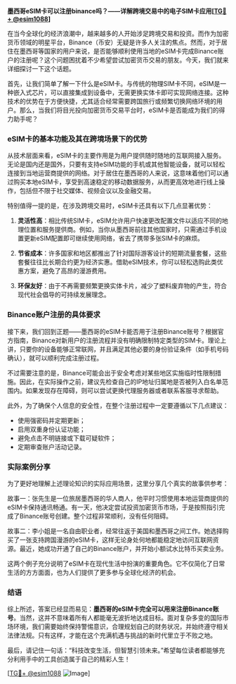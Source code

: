 **墨西哥eSIM卡可以注册binance吗？——详解跨境交易中的电子SIM卡应用[[TG💪+ @esim1088](https://t.me/s/esim1088)]**

在当今全球化的经济浪潮中，越来越多的人开始涉足跨境交易和投资。而作为加密货币领域的明星平台，Binance（币安）无疑是许多人关注的焦点。然而，对于居住在墨西哥等国家的用户来说，是否能够顺利使用当地的eSIM卡完成Binance账户的注册呢？这个问题困扰着不少希望尝试加密货币交易的朋友。今天，我们就来详细探讨一下这个话题。

首先，让我们简单了解一下什么是eSIM卡。与传统的物理SIM卡不同，eSIM是一种嵌入式芯片，可以直接集成到设备中，无需更换实体卡即可实现网络连接。这种技术的优势在于方便快捷，尤其适合经常需要跨国旅行或频繁切换网络环境的用户。那么，当我们将目光投向加密货币交易平台时，eSIM卡是否能成为我们的得力助手呢？

### eSIM卡的基本功能及其在跨境场景下的优势

从技术层面来看，eSIM卡的主要作用是为用户提供随时随地的互联网接入服务。无论是国内还是国外，只要有支持eSIM功能的手机或其他智能设备，就可以轻松连接到当地运营商提供的网络。对于居住在墨西哥的人来说，这意味着他们可以通过购买本地eSIM卡，享受到高速稳定的移动数据服务，从而更高效地进行线上操作，包括但不限于社交媒体、视频会议以及金融交易。

特别值得一提的是，在涉及跨境交易时，eSIM卡还具有以下几点显著优势：

1. **灵活性高**：相比传统SIM卡，eSIM允许用户快速更改配置文件以适应不同的地理位置和服务提供商。例如，当你从墨西哥前往其他国家时，只需通过手机设置更新eSIM配置即可继续使用网络，省去了携带多张SIM卡的麻烦。
   
2. **节省成本**：许多国家和地区都推出了针对国际游客设计的短期流量套餐，这些套餐往往比长期合约更为经济实惠。借助eSIM技术，你可以轻松选购此类优惠方案，避免了高昂的漫游费用。
   
3. **环保友好**：由于不再需要频繁更换实体卡片，减少了塑料废弃物的产生，符合现代社会倡导的可持续发展理念。

### Binance账户注册的具体要求

接下来，我们回到正题——墨西哥的eSIM卡能否用于注册Binance账号？根据官方指南，Binance对新用户的注册流程并没有明确限制特定类型的SIM卡。理论上讲，只要你的设备能够正常联网，并且满足其他必要的身份验证条件（如手机号码确认），就可以顺利完成注册过程。

不过需要注意的是，Binance可能会出于安全考虑对某些地区实施临时性限制措施。因此，在实际操作之前，建议先检查自己的IP地址归属地是否被列入白名单范围内。如果发现存在障碍，则可以尝试更换代理服务器或者联系客服寻求帮助。

此外，为了确保个人信息的安全性，在整个注册过程中一定要遵循以下几点建议：

- 使用强密码并定期更新；
- 启用双重身份认证功能；
- 避免点击不明链接或下载可疑软件；
- 定期审查账户活动记录。

### 实际案例分享

为了更好地理解上述理论知识的实际应用场景，这里分享几个真实的故事供参考：

故事一：张先生是一位旅居墨西哥的华人商人，他平时习惯使用本地运营商提供的eSIM卡保持通讯畅通。有一天，他决定尝试投资加密货币市场，于是按照指引完成了Binance账号创建。整个过程非常顺利，没有任何阻碍。

故事二：李小姐是一名自由职业者，经常往返于美国和墨西哥之间工作。她选择购买了一张支持跨国漫游的eSIM卡，这样无论身处何地都能稳定地访问互联网资源。最近，她成功开通了自己的Binance账户，并开始小额试水比特币买卖业务。

这两个例子充分说明了eSIM卡在现代生活中扮演的重要角色。它不仅简化了日常生活的方方面面，也为人们提供了更多参与全球化经济的机会。

### 结语

综上所述，答案已经显而易见：**墨西哥的eSIM卡完全可以用来注册Binance账号**。当然，这并不意味着所有人都能毫无波折地达成目标。面对复杂多变的国际市场环境，我们需要始终保持警惕意识，合理规划自己的财务状况，并始终遵守相关法律法规。只有这样，才能在这个充满机遇与挑战的新时代里立于不败之地。

最后，请记住一句话：“科技改变生活，但智慧引领未来。”希望每位读者都能够充分利用手中的工具创造属于自己的精彩人生！

[[TG💪+ @esim1088](https://t.me/s/esim1088) ![Image](https://i.postimg.cc/4NQfJmqS/Snipaste-2025-05-13-00-14-12.png)]